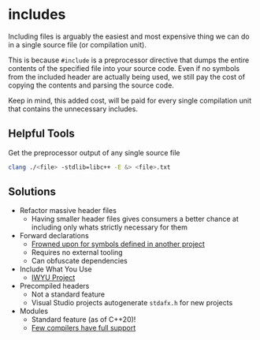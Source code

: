 # includes
Including files is arguably the easiest and most expensive thing we can do in a single source file (or compilation unit).

This is because `#include` is a preprocessor directive that dumps the entire contents of the specified file into your source code. Even if no symbols from the included header are actually being used, we still pay the cost of copying the contents and parsing the source code.

Keep in mind, this added cost, will be paid for every single compilation unit that contains the unnecessary includes.

## Helpful Tools
Get the preprocessor output of any single source file
```bash
clang ./<file> -stdlib=libc++ -E &> <file>.txt
```

## Solutions
- Refactor massive header files
  - Having smaller header files gives consumers a better chance at including only whats strictly necessary for them
- Forward declarations
    - [Frowned upon for symbols defined in another project](https://google.github.io/styleguide/cppguide.html#Forward_Declarations)
    - Requires no external tooling 
    - Can obfuscate dependencies
- Include What You Use
  - [IWYU Project](https://github.com/include-what-you-use/include-what-you-use)
- Precompiled headers
  - Not a standard feature
  - Visual Studio projects autogenerate `stdafx.h` for new projects
- Modules
  - Standard feature (as of C++20)!
  - [Few compilers have full support](https://en.cppreference.com/w/cpp/compiler_support/20)

